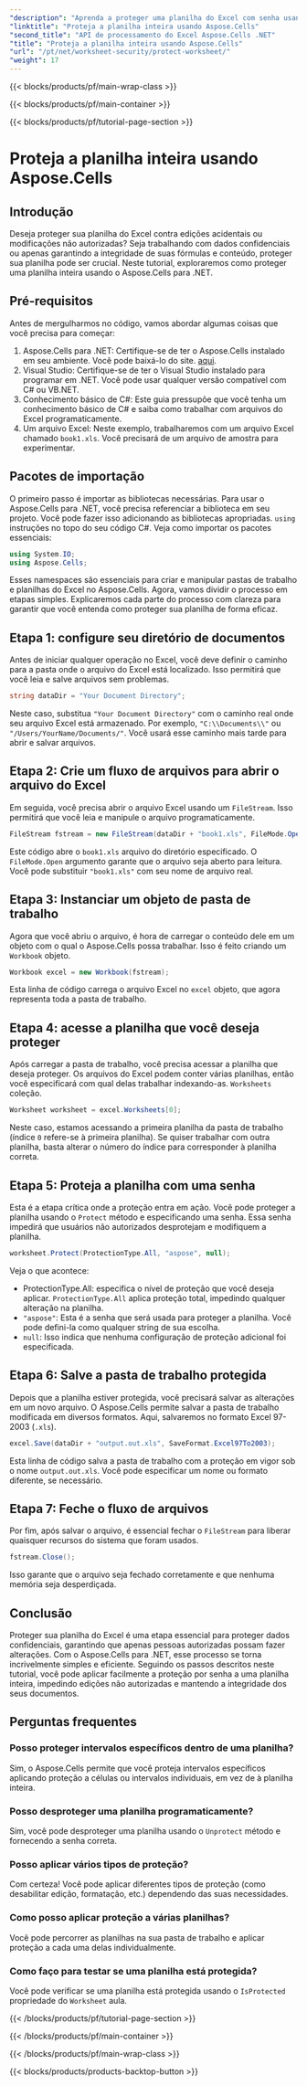 ```yaml
---
"description": "Aprenda a proteger uma planilha do Excel com senha usando o Aspose.Cells para .NET. Tutorial passo a passo para proteger seus dados com facilidade."
"linktitle": "Proteja a planilha inteira usando Aspose.Cells"
"second_title": "API de processamento do Excel Aspose.Cells .NET"
"title": "Proteja a planilha inteira usando Aspose.Cells"
"url": "/pt/net/worksheet-security/protect-worksheet/"
"weight": 17
---
```


{{< blocks/products/pf/main-wrap-class >}}

{{< blocks/products/pf/main-container >}}

{{< blocks/products/pf/tutorial-page-section >}}

# Proteja a planilha inteira usando Aspose.Cells

## Introdução
Deseja proteger sua planilha do Excel contra edições acidentais ou modificações não autorizadas? Seja trabalhando com dados confidenciais ou apenas garantindo a integridade de suas fórmulas e conteúdo, proteger sua planilha pode ser crucial. Neste tutorial, exploraremos como proteger uma planilha inteira usando o Aspose.Cells para .NET.
## Pré-requisitos
Antes de mergulharmos no código, vamos abordar algumas coisas que você precisa para começar:
1. Aspose.Cells para .NET: Certifique-se de ter o Aspose.Cells instalado em seu ambiente. Você pode baixá-lo do site. [aqui](https://releases.aspose.com/cells/net/).
2. Visual Studio: Certifique-se de ter o Visual Studio instalado para programar em .NET. Você pode usar qualquer versão compatível com C# ou VB.NET.
3. Conhecimento básico de C#: Este guia pressupõe que você tenha um conhecimento básico de C# e saiba como trabalhar com arquivos do Excel programaticamente.
4. Um arquivo Excel: Neste exemplo, trabalharemos com um arquivo Excel chamado `book1.xls`. Você precisará de um arquivo de amostra para experimentar.
## Pacotes de importação
O primeiro passo é importar as bibliotecas necessárias. Para usar o Aspose.Cells para .NET, você precisa referenciar a biblioteca em seu projeto. Você pode fazer isso adicionando as bibliotecas apropriadas. `using` instruções no topo do seu código C#.
Veja como importar os pacotes essenciais:
```csharp
using System.IO;
using Aspose.Cells;
```
Esses namespaces são essenciais para criar e manipular pastas de trabalho e planilhas do Excel no Aspose.Cells.
Agora, vamos dividir o processo em etapas simples. Explicaremos cada parte do processo com clareza para garantir que você entenda como proteger sua planilha de forma eficaz.
## Etapa 1: configure seu diretório de documentos
Antes de iniciar qualquer operação no Excel, você deve definir o caminho para a pasta onde o arquivo do Excel está localizado. Isso permitirá que você leia e salve arquivos sem problemas.
```csharp
string dataDir = "Your Document Directory";
```
Neste caso, substitua `"Your Document Directory"` com o caminho real onde seu arquivo Excel está armazenado. Por exemplo, `"C:\\Documents\\"` ou `"/Users/YourName/Documents/"`. Você usará esse caminho mais tarde para abrir e salvar arquivos.
## Etapa 2: Crie um fluxo de arquivos para abrir o arquivo do Excel
Em seguida, você precisa abrir o arquivo Excel usando um `FileStream`. Isso permitirá que você leia e manipule o arquivo programaticamente.
```csharp
FileStream fstream = new FileStream(dataDir + "book1.xls", FileMode.Open);
```
Este código abre o `book1.xls` arquivo do diretório especificado. O `FileMode.Open` argumento garante que o arquivo seja aberto para leitura. Você pode substituir `"book1.xls"` com seu nome de arquivo real.
## Etapa 3: Instanciar um objeto de pasta de trabalho
Agora que você abriu o arquivo, é hora de carregar o conteúdo dele em um objeto com o qual o Aspose.Cells possa trabalhar. Isso é feito criando um `Workbook` objeto.
```csharp
Workbook excel = new Workbook(fstream);
```
Esta linha de código carrega o arquivo Excel no `excel` objeto, que agora representa toda a pasta de trabalho.
## Etapa 4: acesse a planilha que você deseja proteger
Após carregar a pasta de trabalho, você precisa acessar a planilha que deseja proteger. Os arquivos do Excel podem conter várias planilhas, então você especificará com qual delas trabalhar indexando-as. `Worksheets` coleção.
```csharp
Worksheet worksheet = excel.Worksheets[0];
```
Neste caso, estamos acessando a primeira planilha da pasta de trabalho (índice `0` refere-se à primeira planilha). Se quiser trabalhar com outra planilha, basta alterar o número do índice para corresponder à planilha correta.
## Etapa 5: Proteja a planilha com uma senha
Esta é a etapa crítica onde a proteção entra em ação. Você pode proteger a planilha usando o `Protect` método e especificando uma senha. Essa senha impedirá que usuários não autorizados desprotejam e modifiquem a planilha.
```csharp
worksheet.Protect(ProtectionType.All, "aspose", null);
```
Veja o que acontece:
- ProtectionType.All: especifica o nível de proteção que você deseja aplicar. `ProtectionType.All` aplica proteção total, impedindo qualquer alteração na planilha.
- `"aspose"`: Esta é a senha que será usada para proteger a planilha. Você pode defini-la como qualquer string de sua escolha.
- `null`: Isso indica que nenhuma configuração de proteção adicional foi especificada.
## Etapa 6: Salve a pasta de trabalho protegida
Depois que a planilha estiver protegida, você precisará salvar as alterações em um novo arquivo. O Aspose.Cells permite salvar a pasta de trabalho modificada em diversos formatos. Aqui, salvaremos no formato Excel 97-2003 (`.xls`).
```csharp
excel.Save(dataDir + "output.out.xls", SaveFormat.Excel97To2003);
```
Esta linha de código salva a pasta de trabalho com a proteção em vigor sob o nome `output.out.xls`. Você pode especificar um nome ou formato diferente, se necessário.
## Etapa 7: Feche o fluxo de arquivos
Por fim, após salvar o arquivo, é essencial fechar o `FileStream` para liberar quaisquer recursos do sistema que foram usados.
```csharp
fstream.Close();
```
Isso garante que o arquivo seja fechado corretamente e que nenhuma memória seja desperdiçada.
## Conclusão
Proteger sua planilha do Excel é uma etapa essencial para proteger dados confidenciais, garantindo que apenas pessoas autorizadas possam fazer alterações. Com o Aspose.Cells para .NET, esse processo se torna incrivelmente simples e eficiente. Seguindo os passos descritos neste tutorial, você pode aplicar facilmente a proteção por senha a uma planilha inteira, impedindo edições não autorizadas e mantendo a integridade dos seus documentos.
## Perguntas frequentes
### Posso proteger intervalos específicos dentro de uma planilha?  
Sim, o Aspose.Cells permite que você proteja intervalos específicos aplicando proteção a células ou intervalos individuais, em vez de à planilha inteira.
### Posso desproteger uma planilha programaticamente?  
Sim, você pode desproteger uma planilha usando o `Unprotect` método e fornecendo a senha correta.
### Posso aplicar vários tipos de proteção?  
Com certeza! Você pode aplicar diferentes tipos de proteção (como desabilitar edição, formatação, etc.) dependendo das suas necessidades.
### Como posso aplicar proteção a várias planilhas?  
Você pode percorrer as planilhas na sua pasta de trabalho e aplicar proteção a cada uma delas individualmente.
### Como faço para testar se uma planilha está protegida?  
Você pode verificar se uma planilha está protegida usando o `IsProtected` propriedade do `Worksheet` aula.

{{< /blocks/products/pf/tutorial-page-section >}}

{{< /blocks/products/pf/main-container >}}

{{< /blocks/products/pf/main-wrap-class >}}

{{< blocks/products/products-backtop-button >}}